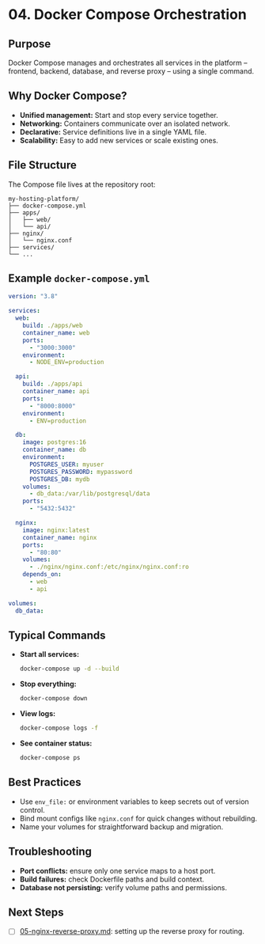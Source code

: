 # 04. Docker Compose Orchestration

## Purpose

Docker Compose manages and orchestrates all services in the platform – frontend, backend, database, and reverse proxy – using a single command.

## Why Docker Compose?

- **Unified management:** Start and stop every service together.
- **Networking:** Containers communicate over an isolated network.
- **Declarative:** Service definitions live in a single YAML file.
- **Scalability:** Easy to add new services or scale existing ones.

## File Structure

The Compose file lives at the repository root:

```
my-hosting-platform/
├── docker-compose.yml
├── apps/
│   ├── web/
│   └── api/
├── nginx/
│   └── nginx.conf
├── services/
└── ...
```

## Example `docker-compose.yml`

```yaml
version: "3.8"

services:
  web:
    build: ./apps/web
    container_name: web
    ports:
      - "3000:3000"
    environment:
      - NODE_ENV=production

  api:
    build: ./apps/api
    container_name: api
    ports:
      - "8000:8000"
    environment:
      - ENV=production

  db:
    image: postgres:16
    container_name: db
    environment:
      POSTGRES_USER: myuser
      POSTGRES_PASSWORD: mypassword
      POSTGRES_DB: mydb
    volumes:
      - db_data:/var/lib/postgresql/data
    ports:
      - "5432:5432"

  nginx:
    image: nginx:latest
    container_name: nginx
    ports:
      - "80:80"
    volumes:
      - ./nginx/nginx.conf:/etc/nginx/nginx.conf:ro
    depends_on:
      - web
      - api

volumes:
  db_data:
```

## Typical Commands

- **Start all services:**

  ```bash
  docker-compose up -d --build
  ```

- **Stop everything:**

  ```bash
  docker-compose down
  ```

- **View logs:**

  ```bash
  docker-compose logs -f
  ```

- **See container status:**

  ```bash
  docker-compose ps
  ```

## Best Practices

- Use `env_file:` or environment variables to keep secrets out of version control.
- Bind mount configs like `nginx.conf` for quick changes without rebuilding.
- Name your volumes for straightforward backup and migration.

## Troubleshooting

- **Port conflicts:** ensure only one service maps to a host port.
- **Build failures:** check Dockerfile paths and build context.
- **Database not persisting:** verify volume paths and permissions.

## Next Steps

- [ ] [05-nginx-reverse-proxy.md](./05-nginx-reverse-proxy.md): setting up the reverse proxy for routing.


